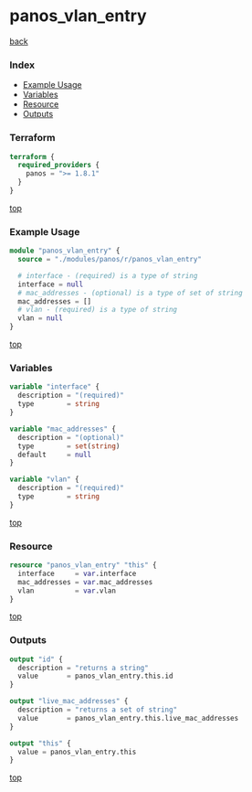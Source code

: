 # panos_vlan_entry

[back](../panos.md)

### Index

- [Example Usage](#example-usage)
- [Variables](#variables)
- [Resource](#resource)
- [Outputs](#outputs)

### Terraform

```terraform
terraform {
  required_providers {
    panos = ">= 1.8.1"
  }
}
```

[top](#index)

### Example Usage

```terraform
module "panos_vlan_entry" {
  source = "./modules/panos/r/panos_vlan_entry"

  # interface - (required) is a type of string
  interface = null
  # mac_addresses - (optional) is a type of set of string
  mac_addresses = []
  # vlan - (required) is a type of string
  vlan = null
}
```

[top](#index)

### Variables

```terraform
variable "interface" {
  description = "(required)"
  type        = string
}

variable "mac_addresses" {
  description = "(optional)"
  type        = set(string)
  default     = null
}

variable "vlan" {
  description = "(required)"
  type        = string
}
```

[top](#index)

### Resource

```terraform
resource "panos_vlan_entry" "this" {
  interface     = var.interface
  mac_addresses = var.mac_addresses
  vlan          = var.vlan
}
```

[top](#index)

### Outputs

```terraform
output "id" {
  description = "returns a string"
  value       = panos_vlan_entry.this.id
}

output "live_mac_addresses" {
  description = "returns a set of string"
  value       = panos_vlan_entry.this.live_mac_addresses
}

output "this" {
  value = panos_vlan_entry.this
}
```

[top](#index)